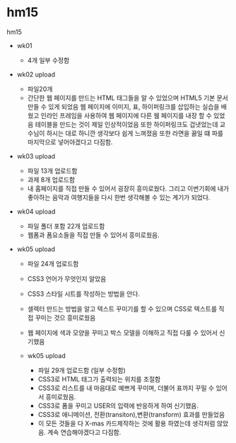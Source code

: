 # hm15
hm15
- wk01 
  - 4개 일부 수정함

- wk02 upload
  - 파일20개 
  - 간단한 웹 페이지를 만드는 HTML 태그들을 알 수 있었으며 HTML5 기본 문서 만들 수 있게 되었음
 웹 페이지에 이미지, 표, 하이퍼링크를 삽입하는 실습을 배웠고 인라인 프레임을 사용하여 웹 페이지에 다른 웸 페이지를 내장 할 수 있었음 
 테이블을 만드는 것이 제일 인상적이었음 또한 하이퍼링크도 겁냇었는데 교수님이 하시는 대로 하니깐 생각보다 쉽게 느껴졌음
 또한 라면을 끓일 떄 파를 마지막으로 넣어야겠다고 다짐함.

- wk03 upload
  - 파일 13개 업로드함
  - 과제 8개 업로드함
  - 내 홈페이지를 직접 만들 수 있어서 굉장히 흥미로웠다. 그리고 이번기회에 내가 좋아하는 음악과 여행지들을 다시 한번 생각해볼 수 있는 계기가 되었다. 

- wk04 upload
  - 파일 폴더 포함 22개 업로드함
  - 웹폼과 폼요소들을 직접 만들 수 있어서 흥미로웠음.

- wk05 upload
  - 파일 24개 업로드함
  - CSS3 언어가 무엇인지 알았음
  - CSS3 스타일 시트를 작성하는 방법을 안다.
  - 셀렉터 만드는 방법을 알고 텍스트 꾸미기를 할 수 있으며 CSS로 텍스트를 직접 꾸미는 것으 흥미로웠음
  - 웹 페이지에 색과 모양을 꾸미고 박스 모델을 이해하고 직접 다룰 수 있어서 신기했음


  - wk05 upload
    - 파일 29개 업로드함 (일부 수정함)
    - CSS3로 HTML 태그가 출력되는 위치를 조절함
    - CSS3로 리스트를 내 마음대로 예쁘게 꾸미며, 더불어 표까지 꾸밀 수 있어서 흥미로웠음.
    - CSS3로 폼을 꾸미고 USER의 입력에 반응하게 하여 신기했음.
    - CSS3로 애니메이션, 전환(transiton),변환(transform) 효과를 만들었음
    - 이 모든 것들을 다 X-mas 카드제작하는 것에 활용 하였는데 생각처럼 않았음. 계속 연습해야겠다고 다짐함.
